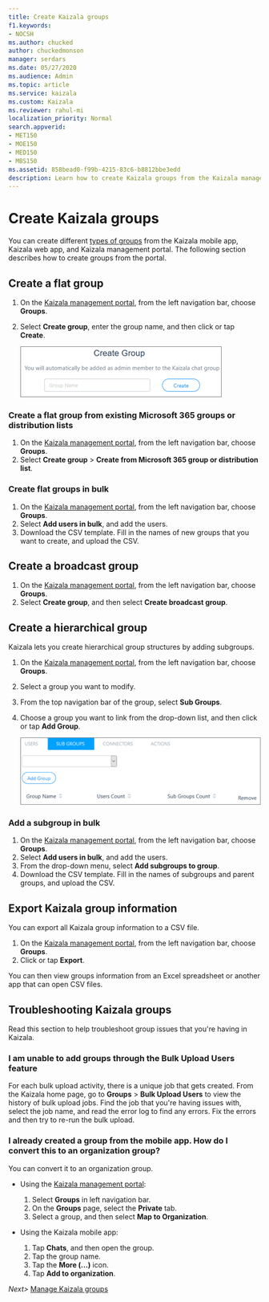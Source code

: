 ```yaml
---
title: Create Kaizala groups
f1.keywords:
- NOCSH
ms.author: chucked
author: chuckedmonson
manager: serdars
ms.date: 05/27/2020
ms.audience: Admin
ms.topic: article
ms.service: kaizala
ms.custom: Kaizala
ms.reviewer: rahul-mi
localization_priority: Normal
search.appverid:
- MET150
- MOE150
- MED150
- MBS150
ms.assetid: 858bead0-f99b-4215-83c6-b8812bbe3edd
description: Learn how to create Kaizala groups from the Kaizala management portal.
---
```


# Create Kaizala groups

You can create different [types of groups](groups-in-kaizala.md) from the Kaizala mobile app, Kaizala web app, and Kaizala management portal. The following section describes how to create groups from the portal.

## Create a flat group

1. On the [Kaizala management portal](https://manage.kaiza.la), from the left navigation bar, choose **Groups**.
2. Select **Create group**, enter the group name, and then click or tap **Create**.
    
   ![Enter the name to create a new Kaizala group.](media/f913453e-6a66-45bd-a51c-114ebf5be0d7.png)

### Create a flat group from existing Microsoft 365 groups or distribution lists

1. On the [Kaizala management portal](https://manage.kaiza.la), from the left navigation bar, choose **Groups**.
2. Select **Create group** > **Create from Microsoft 365 group or distribution list**.

### Create flat groups in bulk

1. On the [Kaizala management portal](https://manage.kaiza.la), from the left navigation bar, choose **Groups**.
2. Select **Add users in bulk**, and add the users.
3. Download the CSV template. Fill in the names of new groups that you want to create, and upload the CSV.

## Create a broadcast group

1. On the [Kaizala management portal](https://manage.kaiza.la), from the left navigation bar, choose **Groups**.
2. Select **Create group**, and then select **Create broadcast group**. 

## Create a hierarchical group

Kaizala lets you create hierarchical group structures by adding subgroups. 

1. On the [Kaizala management portal](https://manage.kaiza.la), from the left navigation bar, choose **Groups**.
2. Select a group you want to modify.
3. From the top navigation bar of the group, select **Sub Groups**.
4. Choose a group you want to link from the drop-down list, and then click or tap **Add Group**.
   
   ![Add a Kaizala subgroup to a parent group.](media/890765a2-9e2e-409f-88fa-0e478dfeb0c6.png)

### Add a subgroup in bulk

1. On the [Kaizala management portal](https://manage.kaiza.la), from the left navigation bar, choose **Groups**.
2. Select **Add users in bulk**, and add the users.
3. From the drop-down menu, select **Add subgroups to group**.
4. Download the CSV template. Fill in the names of subgroups and parent groups, and upload the CSV.

## Export Kaizala group information

You can export all Kaizala group information to a CSV file.

1.	On the [Kaizala management portal](https://manage.kaiza.la), from the left navigation bar, choose **Groups**. 
2.	Click or tap **Export**.

You can then view groups information from an Excel spreadsheet or another app that can open CSV files. 

## Troubleshooting Kaizala groups

Read this section to help troubleshoot group issues that you're having in Kaizala.
  
### I am unable to add groups through the Bulk Upload Users feature

For each bulk upload activity, there is a unique job that gets created. From the Kaizala home page, go to **Groups** > **Bulk Upload Users** to view the history of bulk upload jobs. Find the job that you're having issues with, select the job name, and read the error log to find any errors. Fix the errors and then try to re-run the bulk upload. 
  
### I already created a group from the mobile app. How do I convert this to an organization group?

You can convert it to an organization group. 

- Using the [Kaizala management portal](https://manage.kaiza.la):
  1. Select **Groups** in left navigation bar. 
  2. On the **Groups** page, select the **Private** tab. 
  3. Select a group, and then select **Map to Organization**.

- Using the Kaizala mobile app:
  1. Tap **Chats**, and then open the group.
  2. Tap the group name.
  3. Tap the **More (...)** icon.
  4. Tap **Add to organization**.

*Next>* [Manage Kaizala groups](manage-kaizala-groups.md)

